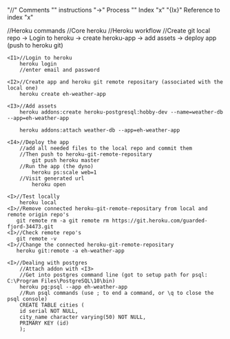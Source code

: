 "//" Comments
"" instructions
"->" Process
"<Ix>" Index "x"
"{Ix}" Reference to index "x"

//Heroku commands
    //Core heroku
        //Heroku workflow
            //Create git local repo -> Login to heroku -> create heroku-app -> add assets -> deploy app (push to heroku git)

    <I1>//Login to heroku
        heroku login
        //enter email and password

    <I2>//Create app and heroku git remote repositary (associated with the local one)
        heroku create eh-weather-app

    <I3>//Add assets
        heroku addons:create heroku-postgresql:hobby-dev --name=weather-db --app=eh-weather-app

        heroku addons:attach weather-db --app=eh-weather-app

    <I4>//Deploy the app
        //add all needed files to the local repo and commit them
        //Then push to heroku-git-remote-repositary
            git push heroku master
        //Run the app (the dyno)
            heroku ps:scale web=1
        //Visit generated url
            heroku open

    <I>//Test locally
        heroku local
    <I>//Remove connected heroku-git-remote-repositary from local and remote origin repo's
       git remote rm -a git remote rm https://git.heroku.com/guarded-fjord-34473.git
    <I>//Check remote repo's
       git remote -v
    <I>//Change the connected heroku-git-remote-repositary
       heroku git:remote -a eh-weather-app

    <I>//Dealing with postgres
        //Attach addon with <I3>
        //Get into postgres command line (got to setup path for psql: C:\Program Files\PostgreSQL\10\bin)
        heroku pg:psql --app eh-weather-app
        //Run psql commands (use ; to end a command, or \q to close the psql console)
        CREATE TABLE cities (
        id serial NOT NULL,
        city_name character varying(50) NOT NULL,
        PRIMARY KEY (id)
        );
